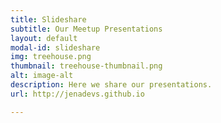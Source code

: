 ```yaml
---
title: Slideshare
subtitle: Our Meetup Presentations
layout: default
modal-id: slideshare
img: treehouse.png
thumbnail: treehouse-thumbnail.png
alt: image-alt
description: Here we share our presentations.
url: http://jenadevs.github.io

---
```

